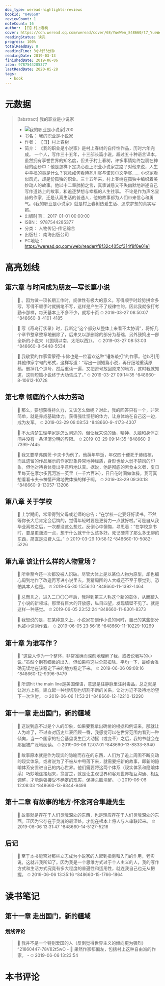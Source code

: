 ```yaml
---
doc_type: weread-highlights-reviews
bookId: "848660"
reviewCount: 1
noteCount: 16
author: 【日】村上春树
cover: https://cdn.weread.qq.com/weread/cover/68/YueWen_848660/t7_YueWen_848660.jpg
readingStatus: 读完
progress: 100%
totalReadDay: 8
readingTime: 3小时53分钟
readingDate: 2019-03-13
finishedDate: 2019-06-06
isbn: 9787544285377
lastReadDate: 2020-05-28
tags:
  - book
---
```

# 元数据
> [!abstract] 我的职业是小说家
> - ![ 我的职业是小说家|200](https://cdn.weread.qq.com/weread/cover/68/YueWen_848660/t7_YueWen_848660.jpg)
> - 书名： 我的职业是小说家
> - 作者： 【日】村上春树
> - 简介： 《我的职业是小说家》是村上春树的自传性作品，历时六年完成。
一个人，写作三十五年，十三部长篇小说，超过五十种语言译本。虽然拥有享誉世界的知名度，但关于村上春树，许多事情始终包裹在神秘的面纱中：他是怎样下定决心走上职业小说家之路？对他来说，人生中幸福的事是什么？究竟如何看待芥川奖与诺贝尔文学奖……
小说家看似风光，却是份孤独的职业。三十五年来，村上春树在孤独中编织着美妙动人的故事。他以十二章肺腑之言，真挚诚恳又不失幽默地讲述自己写作道路上的故事，和追逐梦想与幸福的人生往事。
不论是作为声名显赫的作家，还是认真生活的普通人，他的故事都为人们带来信心和勇气。《我的职业是小说家》就是村上春树热爱生活、追求梦想的真实写照。
> - 出版时间： 2017-01-01 00:00:00
> - ISBN： 9787544285377
> - 分类： 人物传记-传记综合
> - 出版社： 南海出版公司
> - PC地址：https://weread.qq.com/web/reader/f8f32c405cf314f8f0e01e1

# 高亮划线

## 第六章 与时间成为朋友—写长篇小说

> 📌 。因为做一项长期工作时，规律性有极大的意义。写得顺手时趁势拼命多写，写得不顺手时就搁笔不写，这样是产生不了规律性的。因此我就像打考勤卡那样，每天基本上不多不少，就写十页 
> ⏱ 2019-03-27 08:50:07 ^848660-8-4101-4185

> 📌 写《奇鸟行状录》时，我断定“这个部分从整体上来看不太协调”，将好几个章节整章整章地删除了，后来又以那删除的部分为基础，另外鼓捣出一部全新的小说来（《国境以南，太阳以西》）。 
> ⏱ 2019-03-27 08:53:03 ^848660-8-5448-5534

> 📌 我敬爱的作家雷蒙德·卡佛也是一位喜欢这种“锤炼敲打”的作家。他以引用其他作家字句的形式，这样写道：“写出一则短篇小说，再仔细地重读原稿，删掉几个逗号，然后重读一遍，又把逗号放回原来的地方，这时我就知道，这则短篇小说终于大功告成了。” 
> ⏱ 2019-03-27 09:14:35 ^848660-8-10612-10728

## 第七章 彻底的个人体力劳动

> 📌 那么，要想获得持久力，又该怎么做呢？对此，我的回答只有一个，非常简单，就是养成基础体力。获得强壮坚韧的体力，让身体站在自己这一边，成为友军。 
> ⏱ 2019-03-29 09:08:53 ^848660-9-4173-4307

> 📌 不太清楚生理学家是怎么阐述的，但让我来说的话，精神、头脑和身体之间并没有一条泾渭分明的界限。 
> ⏱ 2019-03-29 09:14:35 ^848660-9-7399-7445

> 📌 我又要举弗朗茨·卡夫卡为例了。他英年早逝，年仅四十便死于肺结核，而且遗留的作品展示的作家形象异常地神经质，身形也给人弱不禁风的印象，但他对待身体竟出乎意料地认真。据说，他是彻底的素食主义者，夏日里每天在摩尔多瓦河游一英里（一千六百米），日日花时间做体操。我可真想看看卡夫卡神情严肃地做体操的样子啊。 
> ⏱ 2019-03-29 09:30:18 ^848660-9-13057-13206

## 第八章 关于学校

> 📌 上学期间，常常得到父母或老师的忠告：“在学校一定要好好读书。不然等你长大后肯定会后悔的，觉得年轻时要是更努力一点就好啦。”可是自从我毕业离校之后，一次都没这么想过。反倒心中懊悔，寻思着：“在学校念书时，要是更潇洒一点，想干什么就干什么该多好。死记硬背了那么多无聊的东西，简直是浪费人生。” 
> ⏱ 2019-03-29 10:58:12 ^848660-10-5082-5226

## 第九章 该让什么样的人物登场？

> 📌 所幸至今还一次都没被人识破。尽管大体上是以某位人物为原型，却也细心周到地作了改造再写进小说里去，我猜周围的人大概还不至于察觉到。恐怕其本人也是。 
> ⏱ 2019-05-30 15:56:10 ^848660-11-1392-1464

> 📌 总而言之，进入二〇〇〇年后，我得到第三人称这个新的载体，从而踏入了小说的新领域。那里有巨大的开放感，纵目四望，发现墙壁不见了。就是这样一种感觉。 
> ⏱ 2019-06-05 23:52:24 ^848660-11-8301-8373

> 📌 我想说的是，在某种意义上，小说家在创作小说的同时，自己的某些部分也被小说创作着。 
> ⏱ 2019-06-05 23:56:16 ^848660-11-10229-10269

## 第十章 为谁写作？

> 📌 “这些人作为一个整体，非常准确而深刻地理解了我，或者说我写的小说。”虽然个别有细微的出入，但如果将这些全部扣除、平均一下，最终会准确无误地在该稳定下来的地方稳定下来。 
> ⏱ 2019-06-06 09:08:16 ^848660-12-9396-9479

> 📌 所谓hit the main line是美国俚语，意思是往静脉里注射毒品，总之就是让对方上瘾，建立起一种想切割也切割不断的关系，让对方迫不及待地盼望下一次注射。 
> ⏱ 2019-06-06 11:53:21 ^848660-12-12210-12290

## 第十一章 走出国门，新的疆域

> 📌 这说到底不过是个人的印象，如果要我拿出确凿的根据和例证来，那就让人为难了，不过查对历史年表回顾一番，我感觉可以在世界范围内看到一种倾向，当一个国家的社会基盘发生巨大动摇（或变革）之后，我的书就会在那里被广泛地阅读。 
> ⏱ 2019-06-06 12:07:01 ^848660-13-8833-8940

> 📌 故事原本就是作为现实的隐喻而存在的东西，人们为了追上周围不断变动的现实体系，或者说为了不被从中甩落下来，就需要把新的故事，即新的隐喻体系安置进自己的内心世界。他们需要将这两个体系（现实体系和隐喻体系）巧妙地连接起来，换言之，就是让主观世界和客观世界相互沟通、相互调整，才能勉强接受不确定的现实，保持头脑清醒。 
> ⏱ 2019-06-06 12:08:03 ^848660-13-9344-9498

## 第十二章 有故事的地方·怀念河合隼雄先生

> 📌 故事就是存在于人们灵魂深处的东西，也是理应存在于人们灵魂深处的东西。正因为它存在于灵魂的最深处，才能在根本上将人与人串联起来。 
> ⏱ 2019-06-06 13:31:47 ^848660-14-5127-5216

## 后记

> 📌 至于本书能否对那些立志成为小说家的人起到指南和入门的作用，老实说，这就非我所知了。因为我是一个思维方式过于个人主义的人，我的写作方式和生活方式究竟有多大程度的普遍性和适用性，就连我自己也无从把握。 
> ⏱ 2019-06-06 13:35:16 ^848660-15-1766-1864

# 读书笔记

## 第十一章 走出国门，新的疆域

### 划线评论
> 📌 我并不是一个特别爱国的人（反倒觉得世界主义的倾向更为强烈）  ^21860447-78V82t5wO
    - 💭 果然作家都偏左，包括村上这种自由派的作家。
    - ⏱ 2019-06-06 13:23:54
   
# 本书评论

